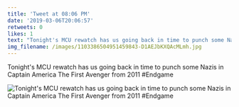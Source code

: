 ```yaml
---
title: 'Tweet at 08:06 PM'
date: '2019-03-06T20:06:57'
retweets: 0
likes: 1
text: "Tonight's MCU rewatch has us going back in time to punch some Nazis in Captain America The First Avenger from 2011 #Endgame"
img_filename: /images/1103386504951459843-D1AEJbKXQAcMLmh.jpg
---
```

Tonight's MCU rewatch has us going back in time to punch some Nazis in Captain America The First Avenger from 2011 #Endgame

![Tonight's MCU rewatch has us going back in time to punch some Nazis in Captain America The First Avenger from 2011 #Endgame](/images/1103386504951459843-D1AEJbKXQAcMLmh.jpg "Tonight's MCU rewatch has us going back in time to punch some Nazis in Captain America The First Avenger from 2011 #Endgame")